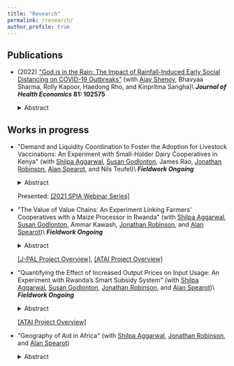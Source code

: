 ```yaml
---
title: "Research"
permalink: /research/
author_profile: true
---
```


<h2> Publications </h2>

- (2022) ["God is in the Rain: The Impact of Rainfall-Induced Early Social Distancing on COVID-19 Outbreaks"](/files/covid_jhe.pdf) (with [Ajay Shenoy](https://people.ucsc.edu/~azshenoy/), Bhavyaa Sharma, Rolly Kapoor, Haedong Rho, and Kinpritma Sangha)\\
**_Journal of Health Economics_ 81: 102575**
	<details>
	  <summary>Abstract</summary>
	  
	We measure the benefit to society created by preventing COVID-19 deaths through a marginal increase in early social distancing. We exploit county-level rainfall on the last weekend before statewide lockdown in the early phase of the pandemic. After controlling for historical rainfall, temperature, and state fixed-effects, current rainfall is a plausibly exogenous instrument for social distancing. A one percent decrease in the population leaving home on the weekend before lockdown creates an average of 132 dollars of benefit per county resident within 2 weeks. The impacts of earlier distancing compound over time and mainly arise from lowering the risk of a major outbreak, yielding large but unevenly distributed social benefit.
	</details>


<h2> Works in progress </h2>

- "Demand and Liquidity Coordination to Foster the Adoption for Livestock Vaccinations: An Experiment with Small-Holder Dairy Cooperatives in Kenya" (with [Shilpa Aggarwal](https://aggarwalshilpa.wixsite.com/home), [Susan Godlonton](https://sites.williams.edu/sg5/), James Rao, [Jonathan Robinson](https://people.ucsc.edu/~jmrtwo/), [Alan Spearot](https://people.ucsc.edu/~aspearot/), and Nils Teufel)\\
**_Fieldwork Ongoing_**
	<details>
	  <summary>Abstract</summary>
	  
	  East Coast Fever (ECF) is a deadly cattle disease transmitted by ticks. While an effective ECF vaccine exists, take-up is low in many areas. There are two main reasons for the low adoption: First, technically, the vaccine must be administered to a large number of animals at once (the minimum package size has enough dosage for 40 cattle), and so farmers with only a few cattle cannot access the vaccine individually. Second, the vaccine is expensive for small-scale farmers, costing about $320 for a 40-dose package (straw). We conduct a randomized controlled trial with 210 subunits (milk collection routes) within 39 dairy cooperatives in Kenya to evaluate the effect of a demand aggregation intervention (in which farmers are encouraged to vaccinate together) cross-cut with a “checkoff system” intervention (in which a percentage of milk sales is set aside at milk cooperatives to be allocated for vaccine purchase) on the adoption of ECF vaccine.
	</details>

	Presented: [[2021 SPIA Webinar Series]](https://cas.cgiar.org/spia/events/2021-spia-webinar-series)


- "The Value of Value Chains: An Experiment Linking Farmers’ Cooperatives with a Maize Processor in Rwanda" (with [Shilpa Aggarwal](https://aggarwalshilpa.wixsite.com/home), [Susan Godlonton](https://sites.williams.edu/sg5/), Ammar Kawash, [Jonathan Robinson](https://people.ucsc.edu/~jmrtwo/), and [Alan Spearot](https://people.ucsc.edu/~aspearot/))\\
**_Fieldwork Ongoing_**
	<details>
	  <summary>Abstract</summary>
	  
	One way that farmers can improve their income and livelihoods is to transition from subsistence farming to market-driven, commercial agriculture in which output is sold into value chains. However, smallholder farmers typically do not sell their output to buyers in value chains, and one of the reasons is because their output often does not meet the required quality standards. We conduct a randomized controlled trial with 360 smallholder farmer cooperatives to evaluate the effects of providing farmers with access to maize processing services that could improve maize quality on their input decisions.
	</details>

	[[J-PAL Project Overview]](https://www.povertyactionlab.org/evaluation/connecting-smallholder-farmers-agricultural-value-chains-rwanda), [[ATAI Project Overview]](https://www.atai-research.org/project/the-value-of-value-chains-an-experiment-linking-farmers-cooperatives-with-a-maize-processor-in-rwanda/)



- "Quantifying the Effect of Increased Output Prices on Input Usage: An Experiment with Rwanda’s Smart Subsidy System" (with [Shilpa Aggarwal](https://aggarwalshilpa.wixsite.com/home), [Susan Godlonton](https://sites.williams.edu/sg5/), [Jonathan Robinson](https://people.ucsc.edu/~jmrtwo/), and [Alan Spearot](https://people.ucsc.edu/~aspearot/))\\
**_Fieldwork Ongoing_**
	<details>
	  <summary>Abstract</summary>
	  
	  Like much of Sub-Saharan Africa, a contributing factor to low agricultural productivity in Rwanda is the low usage of modern inputs like chemical fertilizer and improved seeds. A primary cause of low input usage is that low and variable prices for crop sales at harvest-time may make farmers uncertain about the profitability of investing in improved inputs during the planting and growing seasons. We randomly offer a subset of mid-sized cooperatives a guarantee of the price they will receive at harvest time. With the government-led digital SNS database records of input usage in Rwanda, we quantify the effect of higher anticipated output prices at the end of the season on input utilization during the season and in subsequent seasons.
	</details>

	[[ATAI Project Overview]](https://www.atai-research.org/project/quantifying-the-effect-of-increased-output-prices-on-input-usage-an-experiment-with-rwandas-smart-subsidy-system/)


- "Geography of Aid in Africa" (with [Shilpa Aggarwal](https://aggarwalshilpa.wixsite.com/home), [Jonathan Robinson](https://people.ucsc.edu/~jmrtwo/), and [Alan Spearot](https://people.ucsc.edu/~aspearot/))
	<details>
	  <summary>Abstract</summary>
	  
	  Rural households tend to be poor, and thus in greater need of aid. However, aid programs likely make trade-offs regarding how much aid to give and where to send it based on needs as well as operating costs. As delivering aid to those most in-need is likely the more costly, there are opportunities for misallocation in the provision of aid. We study the spatial distribution of aid and investigate whether there is spatial misallocation in aid provision.

	</details>




